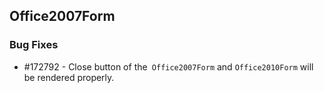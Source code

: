 ## Office2007Form

### Bug Fixes


* \#172792 - Close button of the` Office2007Form` and `Office2010Form` will be rendered properly.